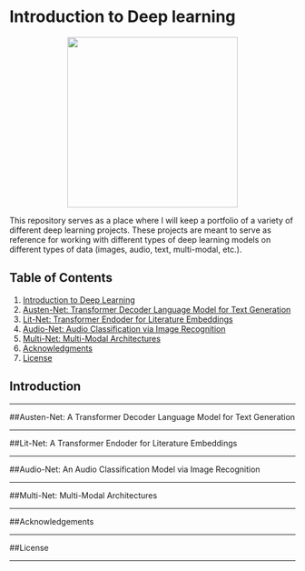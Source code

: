 # Introduction to Deep learning

<p align="center">
  <img src="digits.png" width="300" />
</p>

This repository serves as a place where I will keep a portfolio of a variety of different deep learning projects. These projects are meant to serve as reference for working with different types of deep learning models on different types of data (images, audio, text, multi-modal, etc.).

## Table of Contents
1. [Introduction to Deep Learning](#intro)
2. [Austen-Net: Transformer Decoder Language Model for Text Generation](#austen-net)
3. [Lit-Net: Transformer Endoder for Literature Embeddings](#lit-net)
4. [Audio-Net: Audio Classification via Image Recognition](#audio-net)
5. [Multi-Net: Multi-Modal Architectures](#multi-net)
6. [Acknowledgments](#acknowledgments)
7. [License](#license)

## Introduction

---

##Austen-Net: A Transformer Decoder Language Model for Text Generation

---

##Lit-Net: A Transformer Endoder for Literature Embeddings

---

##Audio-Net: An Audio Classification Model via Image Recognition

---

##Multi-Net: Multi-Modal Architectures

---

##Acknowledgements

---

##License

---






